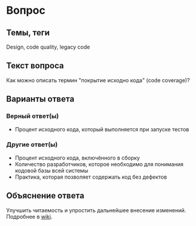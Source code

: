 # Вопрос

## Темы, теги

Design, code quality, legacy code

## Текст вопроса

Как можно описать термин "покрытие исходно кода" (code coverage)?

## Варианты ответа

### Верный ответ(ы)

* Процент исходного кода, который выполняется при запуске тестов  

### Другие ответ(ы)

* Процент исходного кода, включённого в сборку
* Количество разработчиков, которое необходимо для понимания кодовой базы всей системы
* Практика, которая позволяет содержать код без дефектов

## Объяснение ответа

Улучшить читаемость и упростить дальнейшее внесение изменений. Подробнее в [wiki](https://technical-excellence.ru/wiki/).
